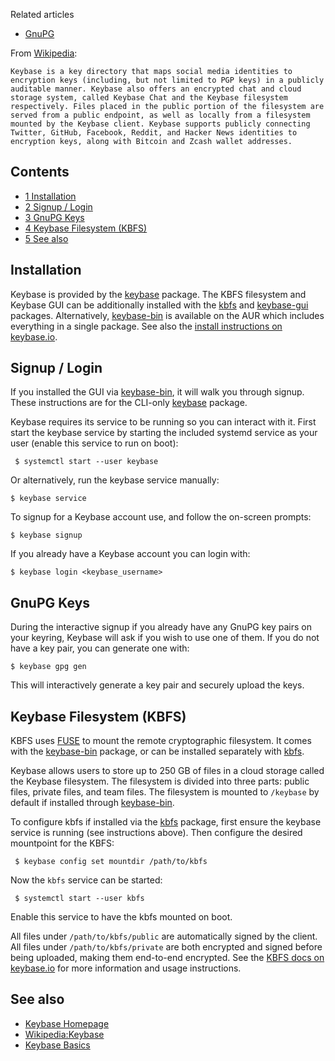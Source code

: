 Related articles

*   [GnuPG](/index.php/GnuPG "GnuPG")

From [Wikipedia](https://en.wikipedia.org/wiki/Keybase "wikipedia:Keybase"):

	Keybase is a key directory that maps social media identities to encryption keys (including, but not limited to PGP keys) in a publicly auditable manner. Keybase also offers an encrypted chat and cloud storage system, called Keybase Chat and the Keybase filesystem respectively. Files placed in the public portion of the filesystem are served from a public endpoint, as well as locally from a filesystem mounted by the Keybase client. Keybase supports publicly connecting Twitter, GitHub, Facebook, Reddit, and Hacker News identities to encryption keys, along with Bitcoin and Zcash wallet addresses.

## Contents

*   [1 Installation](#Installation)
*   [2 Signup / Login](#Signup_.2F_Login)
*   [3 GnuPG Keys](#GnuPG_Keys)
*   [4 Keybase Filesystem (KBFS)](#Keybase_Filesystem_.28KBFS.29)
*   [5 See also](#See_also)

## Installation

Keybase is provided by the [keybase](https://www.archlinux.org/packages/?name=keybase) package. The KBFS filesystem and Keybase GUI can be additionally installed with the [kbfs](https://www.archlinux.org/packages/?name=kbfs) and [keybase-gui](https://www.archlinux.org/packages/?name=keybase-gui) packages. Alternatively, [keybase-bin](https://aur.archlinux.org/packages/keybase-bin/) is available on the AUR which includes everything in a single package. See also the [install instructions on keybase.io](https://keybase.io/docs/the_app/install_linux).

## Signup / Login

If you installed the GUI via [keybase-bin](https://aur.archlinux.org/packages/keybase-bin/), it will walk you through signup. These instructions are for the CLI-only [keybase](https://www.archlinux.org/packages/?name=keybase) package.

Keybase requires its service to be running so you can interact with it. First start the keybase service by starting the included systemd service as your user (enable this service to run on boot):

```
 $ systemctl start --user keybase

```

Or alternatively, run the keybase service manually:

```
$ keybase service

```

To signup for a Keybase account use, and follow the on-screen prompts:

```
$ keybase signup

```

If you already have a Keybase account you can login with:

```
$ keybase login <keybase_username>

```

## GnuPG Keys

During the interactive signup if you already have any GnuPG key pairs on your keyring, Keybase will ask if you wish to use one of them. If you do not have a key pair, you can generate one with:

```
$ keybase gpg gen

```

This will interactively generate a key pair and securely upload the keys.

## Keybase Filesystem (KBFS)

KBFS uses [FUSE](https://en.wikipedia.org/wiki/Filesystem_in_Userspace "wikipedia:Filesystem in Userspace") to mount the remote cryptographic filesystem. It comes with the [keybase-bin](https://aur.archlinux.org/packages/keybase-bin/) package, or can be installed separately with [kbfs](https://www.archlinux.org/packages/?name=kbfs).

Keybase allows users to store up to 250 GB of files in a cloud storage called the Keybase filesystem. The filesystem is divided into three parts: public files, private files, and team files. The filesystem is mounted to `/keybase` by default if installed through [keybase-bin](https://aur.archlinux.org/packages/keybase-bin/).

To configure kbfs if installed via the [kbfs](https://www.archlinux.org/packages/?name=kbfs) package, first ensure the keybase service is running (see instructions above). Then configure the desired mountpoint for the KBFS:

```
 $ keybase config set mountdir /path/to/kbfs

```

Now the `kbfs` service can be started:

```
 $ systemctl start --user kbfs

```

Enable this service to have the kbfs mounted on boot.

All files under `/path/to/kbfs/public` are automatically signed by the client. All files under `/path/to/kbfs/private` are both encrypted and signed before being uploaded, making them end-to-end encrypted. See the [KBFS docs on keybase.io](https://keybase.io/docs/kbfs) for more information and usage instructions.

## See also

*   [Keybase Homepage](https://keybase.io/)
*   [Wikipedia:Keybase](https://en.wikipedia.org/wiki/Keybase "wikipedia:Keybase")
*   [Keybase Basics](https://keybase.io/docs/command_line)